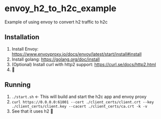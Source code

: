 # envoy_h2_to_h2c_example
Example of using envoy to convert h2 traffic to h2c

## Installation

1. Install Envoy: https://www.envoyproxy.io/docs/envoy/latest/start/install#install
2. Install golang: https://golang.org/doc/install
3. (Optional) Install curl with http2 support: https://curl.se/docs/http2.html
4. 🎉

## Running

1. `./start.sh` <- This will build and start the h2c app and envoy proxy
1. `curl https://0.0.0.0:61001 --cert ./client_certs/client.crt --key ./client_certs/client.key --cacert ./client_certs/ca.crt -k -v`
1.  See that it uses h2 🎉
